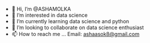 - 👋 Hi, I’m @ASHAMOLKA
- 👀 I’m interested in data science 
- 🌱 I’m currently learning data science and python 
- 💞️ I’m looking to collaborate on  data science enthusiast
- 📫 How to reach me ...
Email: ashaasok8@gmail.com

<!---
ASHAMOLKA/ASHAMOLKA is a ✨ special ✨ repository because its `README.md` (this file) appears on your GitHub profile.
You can click the Preview link to take a look at your changes.
--->
